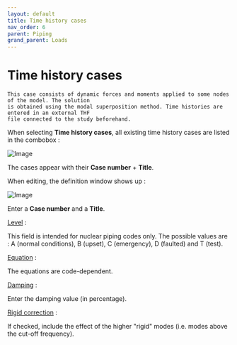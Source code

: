 ```yaml
---
layout: default
title: Time history cases
nav_order: 6
parent: Piping
grand_parent: Loads
---
```


# Time history cases

    This case consists of dynamic forces and moments applied to some nodes of the model. The solution
    is obtained using the modal superposition method. Time histories are entered in an external THF
    file connected to the study beforehand.

When selecting **Time history cases**, all existing time history cases are listed in the combobox :

![Image](../Images/Load33.jpg)

The cases appear with their **Case number** + **Title**.

When editing, the definition window shows up :

![Image](../Images/Load34.jpg)

Enter a **Case number** and a **Title**.

<ins>Level</ins> :

This field is intended for nuclear piping codes only. The possible values are : A (normal conditions), B (upset), C (emergency), D (faulted) and T (test). 

<ins>Equation</ins> :

The equations are code-dependent.

<ins>Damping</ins> :

Enter the damping value (in percentage).

<ins>Rigid correction</ins> :

If checked, include the effect of the higher "rigid" modes (i.e. modes above the cut-off frequency).

